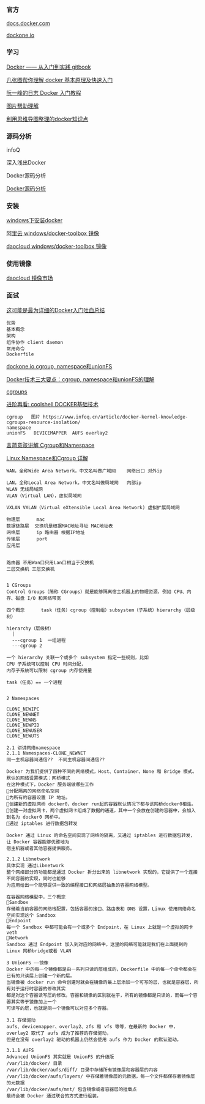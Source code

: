 ### 官方

[docs.docker.com ](https://docs.docker.com/get-started/)

[dockone.io](http://dockone.io/)

### 学习

[Docker —— 从入门到实践  gitbook](https://yeasy.gitbooks.io/docker_practice/)

[几张图帮你理解 docker 基本原理及快速入门](https://www.cnblogs.com/SzeCheng/p/6822905.html)

[阮一峰的日志  Docker 入门教程](http://www.ruanyifeng.com/blog/2018/02/docker-tutorial.html)

[图片帮助理解](https://github.com/CyC2018/CS-Notes/blob/master/notes/Docker.md)

[利用思维导图整理的docker知识点](https://github.com/Weiwf/docker-mindmap)

### 源码分析

infoQ  

深入浅出Docker  

Docker源码分析

[Docker源码分析](https://s.geekbang.org/search/c=0/k=docker%20%E6%BA%90%E7%A0%81%E5%88%86%E6%9E%90/t=)


### 安装

[windows下安装docker](https://blog.csdn.net/tina_ttl/article/details/51372604)

[阿里云  windows/docker-toolbox 镜像](http://mirrors.aliyun.com/docker-toolbox/windows/docker-toolbox/)

[daocloud  windows/docker-toolbox 镜像](https://get.daocloud.io/toolbox/)

### 使用镜像

[daocloud 镜像市场](https://hub.daocloud.io/)

### 面试

[这可能是最为详细的Docker入门吐血总结](https://www.cnblogs.com/ECJTUACM-873284962/p/9789130.html)

```
优势
基本概念
架构
组件协作 client daemon
常用命令
Dockerfile
```
[dockone.io  cgroup, namespace和unionFS](http://dockone.io/article/2941)

[Docker技术三大要点：cgroup, namespace和unionFS的理解](https://yq.aliyun.com/articles/680943#)

[cgroups](https://www.infoq.cn/article/docker-kernel-knowledge-cgroups-resource-isolation/)

[进阶再看:  coolshell   DOCKER基础技术 ](https://coolshell.cn/?s=DOCKER%E5%9F%BA%E7%A1%80%E6%8A%80%E6%9C%AF)
```
cgroup   图片 https://www.infoq.cn/article/docker-kernel-knowledge-cgroups-resource-isolation/
namespace
unionFS   DEVICEMAPPER  AUFS overlay2
```
[言简意赅讲解 Cgroup和Namespace](https://blog.csdn.net/xiangxianghehe/article/details/70569920)

[Linux Namespace和Cgroup 详解](https://segmentfault.com/a/1190000009732550)

```
WAN，全称Wide Area Network，中文名叫做广域网    网络出口 对外ip

LAN，全称Local Area Network，中文名叫做局域网   内部ip
WLAN 无线局域网
VLAN（Virtual LAN），虚拟局域网

VXLAN VXLAN（Virtual eXtensible Local Area Network) 虚拟扩展局域网

物理层      mac
数据链路层  交换机是根据MAC地址寻址 MAC地址表
网络层      ip 路由器 根据IP地址
传输层      port
应用层


路由器 不用Wan口只用Lan口相当于交换机
二层交换机 三层交换机


1 CGroups
Control Groups（简称 CGroups）就是能够隔离宿主机器上的物理资源，例如 CPU、内存、磁盘 I/O 和网络带宽

四个概念      task（任务）cgroup（控制组）subsystem（子系统）hierarchy（层级树）

hierarchy（层级树）
  |
  ---cgroup 1  一组进程
  ---cgroup 2
  
一个 hierarchy 关联一个或多个 subsystem 指定一些规则，比如
CPU 子系统可以控制 CPU 时间分配，
内存子系统可以限制 cgroup 内存使用量

task（任务）== 一个进程


2 Namespaces

CLONE_NEWIPC
CLONE_NEWNET
CLONE_NEWNS
CLONE_NEWPID
CLONE_NEWUSER 
CLONE_NEWUTS

2.1 讲讲网络namespace
2.1.1 Namespaces-CLONE_NEWNET 
同一主机容器间通信??  不同主机容器间通信??

Docker 为我们提供了四种不同的网络模式，Host、Container、None 和 Bridge 模式。默认的网络设置模式：网桥模式
在这种模式下，Docker 服务端做哪些工作
分配隔离的网络命名空间
为所有的容器设置 IP 地址。
创建新的虚拟网桥 docker0，docker run起的容器默认情况下都与该网桥docker0相连。
创建一对虚拟网卡，两个虚拟网卡组成了数据的通道，其中一个会放在创建的容器中，会加入到名为 docker0 网桥中。
通过 iptables 进行数据包转发

Docker 通过 Linux 的命名空间实现了网络的隔离，又通过 iptables 进行数据包转发，让 Docker 容器能够优雅地为
宿主机器或者其他容器提供服务。

2.1.2 Libnetwork
具体实现 通过Libnetwork 
整个网络部分的功能都是通过 Docker 拆分出来的 libnetwork 实现的，它提供了一个连接不同容器的实现，同时也能够
为应用给出一个能够提供一致的编程接口和网络层抽象的容器网络模型。

在容器网络模型中，三个概念
Sandbox
存储着当前容器的网络栈配置，包括容器的接口、路由表和 DNS 设置，Linux 使用网络命名空间实现这个 Sandbox
Endpoint
每一个 Sandbox 中都可能会有一个或多个 Endpoint，在 Linux 上就是一个虚拟的网卡 veth
Network
Sandbox 通过 Endpoint 加入到对应的网络中，这里的网络可能就是我们在上面提到的 Linux 网桥bridge或者 VLAN

3 UnionFS ——镜像
Docker 中的每一个镜像都是由一系列只读的层组成的，Dockerfile 中的每一个命令都会在已有的只读层上创建一个新的层。
当镜像被 docker run 命令创建时就会在镜像的最上层添加一个可写的层，也就是容器层，所有对于运行时容器的修改其实
都是对这个容器读写层的修改。容器和镜像的区别就在于，所有的镜像都是只读的，而每一个容器其实等于镜像加上一个
可读写的层，也就是同一个镜像可以对应多个容器。

3.1 存储驱动
aufs、devicemapper、overlay2、zfs 和 vfs 等等，在最新的 Docker 中，overlay2 取代了 aufs 成为了推荐的存储驱动，
但是在没有 overlay2 驱动的机器上仍然会使用 aufs 作为 Docker 的默认驱动。

3.1.1 AUFS
Advanced UnionFS 其实就是 UnionFS 的升级版
/var/lib/docker/ 目录
/var/lib/docker/aufs/diff/ 目录中存储所有镜像层和容器层的内容
/var/lib/docker/aufs/layers/ 中存储着镜像层的元数据，每一个文件都保存着镜像层的元数据
/var/lib/docker/aufs/mnt/ 包含镜像或者容器层的挂载点
最终会被 Docker 通过联合的方式进行组装。
```
